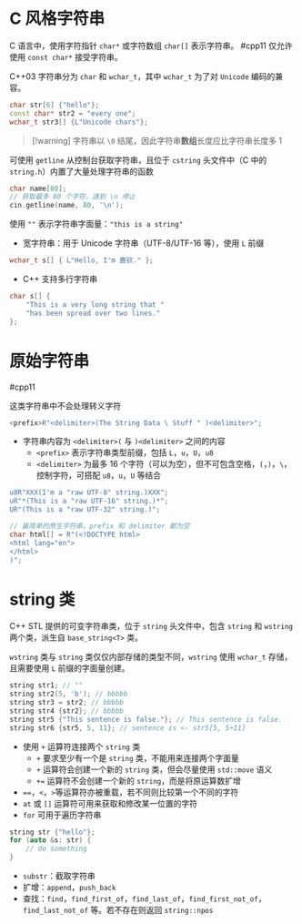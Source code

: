 # C 风格字符串

C 语言中，使用字符指针 `char*` 或字符数组 `char[]` 表示字符串。 #cpp11 仅允许使用 `const char*` 接受字符串。

C++03 字符串分为 `char` 和 `wchar_t`，其中 `wchar_t` 为了对 `Unicode` 编码的兼容。

```cpp
char str[6] {"hello"};
const char* str2 = "every one";
wchar_t str3[] {L"Unicode chars"};
```

> [!warning] 字符串以 `\0` 结尾，因此字符串**数组**长度应比字符串长度多 1

可使用 `getline` 从控制台获取字符串，且位于 `cstring` 头文件中（C 中的 `string.h`）内置了大量处理字符串的函数

```cpp
char name[80];
// 获取最多 80 个字符，遇到 \n 停止
cin.getline(name, 80, '\n');
```

使用 `""` 表示字符串字面量：`"this is a string"`

* 宽字符串：用于 Unicode 字符串（UTF-8/UTF-16 等），使用 `L` 前缀

```cpp
wchar_t s[] { L"Hello, I'm 鹿钦." };
```

* C++ 支持多行字符串

```cpp
char s[] {
    "This is a very long string that "
    "has been spread over two lines."
};
```
# 原始字符串
#cpp11  

这类字符串中不会处理转义字符

```cpp
<prefix>R"<delimiter>(The String Data \ Stuff " )<delimiter>";
```
* 字符串内容为 `<delimiter>(` 与 `)<delimiter>` 之间的内容
	* `<prefix>` 表示字符串类型前缀，包括 `L`，`u`，`U`，`u8`
	* `<delimiter>` 为最多 16 个字符（可以为空），但不可包含空格，`(`，`)`，`\`，控制字符，可搭配 `u8`，`u`，`U` 等结合

```cpp
u8R"XXX(I'm a "raw UTF-8" string.)XXX";
uR"*(This is a "raw UTF-16" string.)*";
UR"(This is a "raw UTF-32" string.)";
```

```cpp
// 最简单的原生字符串，prefix 和 delimiter 都为空
char html[] = R"(<!DOCTYPE html>
<html lang="en">
</html>
)";
```
# string 类

C++ STL 提供的可变字符串类，位于 `string` 头文件中，包含 `string` 和 `wstring` 两个类，派生自 `base_string<T>` 类。

`wstring` 类与 `string` 类仅仅内部存储的类型不同，`wstring` 使用 `wchar_t` 存储，且需要使用 `L` 前缀的字面量创建。

```cpp
string str1; // ""
string str2(5, 'b'); // bbbbb
string str3 = str2; // bbbbb
string str4 {str2}; // bbbbb
string str5 {"This sentence is false."}; // This sentence is false.
string str6 {str5, 5, 11}; // sentence is <- str5[5, 5+11]
```

* 使用 `+` 运算符连接两个 `string` 类
    * `+` 要求至少有一个是 `string` 类，不能用来连接两个字面量
    * `+` 运算符会创建一个新的 `string` 类，但会尽量使用 `std::move` 语义
    * `+=` 运算符不会创建一个新的 `string`，而是将原运算数扩增
* `==`，`<`，`>`等运算符亦被重载，若不同则比较第一个不同的字符
* `at` 或 `[]` 运算符可用来获取和修改某一位置的字符
* `for` 可用于遍历字符串

```cpp
string str {"hello"};
for (auto &s: str) {
    // do something
}
```

* `substr`：截取字符串
* 扩增：`append`，`push_back`
* 查找：`find`，`find_first_of`，`find_last_of`，`find_first_not_of`，`find_last_not_of` 等。若不存在则返回 `string::npos`
